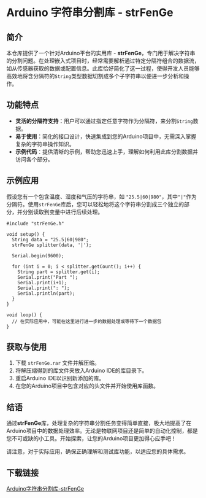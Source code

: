 # Arduino 字符串分割库 - strFenGe

## 简介

本仓库提供了一个针对Arduino平台的实用库 - **strFenGe**，专门用于解决字符串的分割问题。在处理嵌入式项目时，经常需要解析通过特定分隔符组合的数据流，如从传感器获取的数据或配置信息。此库恰好简化了这一过程，使得开发人员能够高效地将含分隔符的`String`类型数据切割成多个子字符串以便进一步分析和操作。

## 功能特点

- **灵活的分隔符支持**：用户可以通过指定任意字符作为分隔符，来分割`String`数据。
- **易于使用**：简化的接口设计，快速集成到您的Arduino项目中，无需深入掌握复杂的字符串操作知识。
- **示例代码**：提供清晰的示例，帮助您迅速上手，理解如何利用此库分割数据并访问各个部分。

## 示例应用

假设您有一个包含温度、湿度和气压的字符串，如 `"25.5|60|980"`，其中`"|"`作为分隔符。使用`strFenGe`库后，您可以轻松地将这个字符串分割成三个独立的部分，并分别读取到变量中进行后续处理。

```arduino
#include "strFenGe.h"

void setup() {
  String data = "25.5|60|980";
  strFenGe splitter(data, '|');
  
  Serial.begin(9600);
  
  for (int i = 0; i < splitter.getCount(); i++) {
    String part = splitter.get(i);
    Serial.print("Part ");
    Serial.print(i+1);
    Serial.print(": ");
    Serial.println(part);
  }
}

void loop() {
  // 在实际应用中，可能在这里进行进一步的数据处理或等待下一个数据包
}
```

## 获取与使用

1. 下载 `strFenGe.rar` 文件并解压缩。
2. 将解压缩得到的库文件夹放入Arduino IDE的库目录下。
3. 重启Arduino IDE以识别新添加的库。
4. 在您的Arduino项目中包含对应的头文件并开始使用库函数。

## 结语

通过**strFenGe**库，处理复杂的字符串分割任务变得简单直接，极大地提高了在Arduino项目中的数据处理效率。无论是物联网项目还是简单的自动化控制，都是您不可或缺的小工具。开始探索，让您的Arduino项目更加得心应手吧！

请注意，对于实际应用，确保正确理解和测试库功能，以适应您的具体需求。

## 下载链接

[Arduino字符串分割库-strFenGe](https://pan.quark.cn/s/4a63358ddeca)